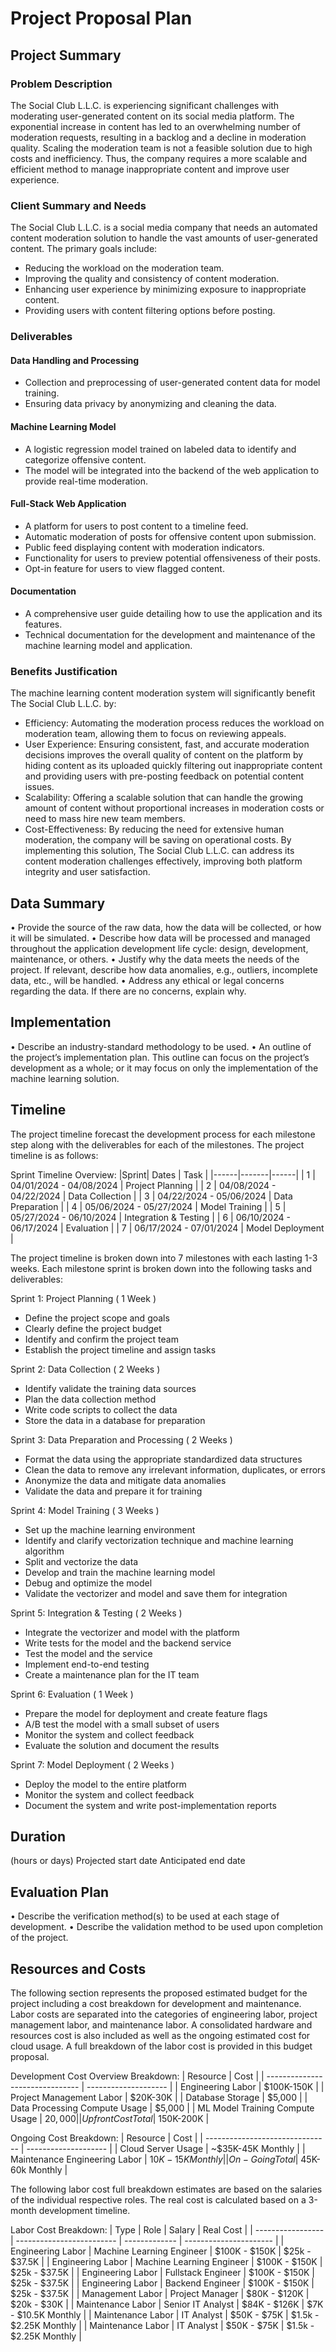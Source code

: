 # Project Proposal Plan


## Project Summary

### Problem Description
The Social Club L.L.C. is experiencing significant challenges with moderating user-generated content on its social media platform. The exponential increase in content has led to an overwhelming number of moderation requests, resulting in a backlog and a decline in moderation quality. Scaling the moderation team is not a feasible solution due to high costs and inefficiency. Thus, the company requires a more scalable and efficient method to manage inappropriate content and improve user experience.

### Client Summary and Needs
The Social Club L.L.C. is a social media company that needs an automated content moderation solution to handle the vast amounts of user-generated content. The primary goals include:

- Reducing the workload on the moderation team.
- Improving the quality and consistency of content moderation.
- Enhancing user experience by minimizing exposure to inappropriate content.
- Providing users with content filtering options before posting.


### Deliverables

#### Data Handling and Processing
- Collection and preprocessing of user-generated content data for model training.
- Ensuring data privacy by anonymizing and cleaning the data.

#### Machine Learning Model
- A logistic regression model trained on labeled data to identify and categorize offensive content.
- The model will be integrated into the backend of the web application to provide real-time moderation.

#### Full-Stack Web Application
- A platform for users to post content to a timeline feed.
- Automatic moderation of posts for offensive content upon submission.
- Public feed displaying content with moderation indicators.
- Functionality for users to preview potential offensiveness of their posts.
- Opt-in feature for users to view flagged content.

#### Documentation
- A comprehensive user guide detailing how to use the application and its features.
- Technical documentation for the development and maintenance of the machine learning model and application.


### Benefits Justification
The machine learning content moderation system will significantly benefit The Social Club L.L.C. by:

- Efficiency: Automating the moderation process reduces the workload on moderation team, allowing them to focus on reviewing appeals.
- User Experience: Ensuring consistent, fast, and accurate moderation decisions improves the overall quality of content on the platform by hiding content as its uploaded quickly filtering out inappropriate content and providing users with pre-posting feedback on potential content issues.
- Scalability: Offering a scalable solution that can handle the growing amount of content without proportional increases in moderation costs or need to mass hire new team members.
- Cost-Effectiveness: By reducing the need for extensive human moderation, the company will be saving on operational costs.
By implementing this solution, The Social Club L.L.C. can address its content moderation challenges effectively, improving both platform integrity and user satisfaction.

## Data Summary

• Provide the source of the raw data, how the data will be collected, or how it will be simulated.
• Describe how data will be processed and managed throughout the application development life
cycle: design, development, maintenance, or others.
• Justify why the data meets the needs of the project. If relevant, describe how data anomalies, e.g.,
outliers, incomplete data, etc., will be handled.
• Address any ethical or legal concerns regarding the data. If there are no concerns, explain why.

## Implementation

• Describe an industry-standard methodology to be used.
• An outline of the project’s implementation plan. This outline can focus on the project’s
development as a whole; or it may focus on only the implementation of the machine learning
solution.

## Timeline

The project timeline forecast the development process for each milestone step along with the deliverables for each of the milestones. The project timeline is as follows:

Sprint Timeline Overview:
|Sprint| Dates | Task |
|------|-------|------|
| 1 | 04/01/2024 - 04/08/2024 | Project Planning |
| 2 | 04/08/2024 - 04/22/2024 | Data Collection |
| 3 | 04/22/2024 - 05/06/2024 | Data Preparation |
| 4 | 05/06/2024 - 05/27/2024 | Model Training |
| 5 | 05/27/2024 - 06/10/2024 | Integration & Testing |
| 6 | 06/10/2024 - 06/17/2024 | Evaluation |
| 7 | 06/17/2024 - 07/01/2024 | Model Deployment |

The project timeline is broken down into 7 milestones with each lasting 1-3 weeks. Each milestone sprint is broken down into the following tasks and deliverables:

Sprint 1: Project Planning ( 1 Week )

- Define the project scope and goals
- Clearly define the project budget
- Identify and confirm the project team
- Establish the project timeline and assign tasks

Sprint 2: Data Collection ( 2 Weeks )

- Identify validate the training data sources
- Plan the data collection method 
- Write code scripts to collect the data
- Store the data in a database for preparation

Sprint 3: Data Preparation and Processing ( 2 Weeks )

- Format the data using the appropriate standardized data structures
- Clean the data to remove any irrelevant information, duplicates, or errors
- Anonymize the data and mitigate data anomalies
- Validate the data and prepare it for training

Sprint 4: Model Training ( 3 Weeks )

- Set up the machine learning environment
- Identify and clarify vectorization technique and machine learning algorithm
- Split and vectorize the data
- Develop and train the machine learning model
- Debug and optimize the model
- Validate the vectorizer and model and save them for integration

Sprint 5: Integration & Testing ( 2 Weeks )

- Integrate the vectorizer and model with the platform
- Write tests for the model and the backend service
- Test the model and the service
- Implement end-to-end testing
- Create a maintenance plan for the IT team

Sprint 6: Evaluation ( 1 Week )

- Prepare the model for deployment and create feature flags
- A/B test the model with a small subset of users
- Monitor the system and collect feedback
- Evaluate the solution and document the results

Sprint 7: Model Deployment ( 2 Weeks )

- Deploy the model to the entire platform
- Monitor the system and collect feedback
- Document the system and write post-implementation reports

## Duration

(hours or days) Projected start date Anticipated end date

## Evaluation Plan

• Describe the verification method(s) to be used at each stage of development.
• Describe the validation method to be used upon completion of the project.

## Resources and Costs

The following section represents the proposed estimated budget for the project including a cost breakdown for development and maintenance. Labor costs are separated into the categories of engineering labor, project management labor, and maintenance labor. A consolidated hardware and resources cost is also included as well as the ongoing estimated cost for cloud usage. A full breakdown of the labor cost is provided in this budget proposal.

Development Cost Overview Breakdown:
| Resource                        | Cost                 |
| ------------------------------- | -------------------- |
| Engineering Labor               | $100K-150K           |
| Project Management Labor        | $20K-30K             |
| Database Storage                | $5,000               |
| Data Processing Compute Usage   | $5,000               |
| ML Model Training Compute Usage | $20,000              |
| Upfront Cost Total              | ~$150K-200K          |

Ongoing Cost Breakdown:
| Resource                        | Cost                 |
| ------------------------------- | -------------------- |
| Cloud Server Usage              | ~$35K-45K Monthly    |
| Maintenance Engineering Labor   | $10K-15K Monthly     |
| On-Going Total                  | ~$45K-60k Monthly    |


The following labor cost full breakdown estimates are based on the salaries of the individual respective roles. The real cost is calculated based on a 3-month development timeline.

Labor Cost Breakdown: 
| Type              | Role                      | Salary        | Real Cost              |
| ----------------- | ------------------------- | ------------- | ---------------------- |
| Engineering Labor | Machine Learning Engineer | $100K - $150K | $25k - $37.5K          |
| Engineering Labor | Machine Learning Engineer | $100K - $150K | $25k - $37.5K          |
| Engineering Labor | Fullstack Engineer        | $100K - $150K | $25k - $37.5K          |
| Engineering Labor | Backend Engineer          | $100K - $150K | $25k - $37.5K          |
| Management Labor  | Project Manager           | $80K - $120K  | $20k - $30K            |
| Maintenance Labor | Senior IT Analyst         | $84K - $126K  | $7K - $10.5K Monthly   |
| Maintenance Labor | IT Analyst                | $50K - $75K   | $1.5k - $2.25K Monthly |
| Maintenance Labor | IT Analyst                | $50K - $75K   | $1.5k - $2.25K Monthly |
